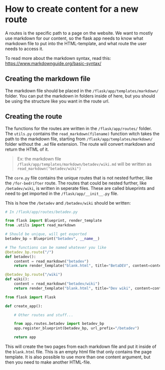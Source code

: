 # How to create content for a new route

A routes is the specific path to a page on the website. We want to mostly use markdown for our content, so the flask app needs to know what markdown file to put into the HTML-template, and what route the user needs to access it.

To read more about the markdown syntax, read this: https://www.markdownguide.org/basic-syntax/

## Creating the markdown file

The markdown file should be placed in the `/flask/app/templates/markdown/` folder. You can put the markdown in folders inside of here, but you should be using the structure like you want in the route url.

## Creating the route
The functions for the routes are written in the `/flask/app/routes/` folder. The `utils.py` contains the `read_markdown(filename)` function witch takes the path to the markdown file, starting from `/flask/app/templates/markdown/` folder without the `.md` file extension. The route will convert markdown and return the HTML of it.

> Ex: the markdown file `/flask/app/templates/markdown/betadev/wiki.md` will be written as `read_markdown("betadev/wiki")`

The `core.py` file contains the unique routes that is not nested further, like the `/for-bedrifter` route. The routes that could be nested further, like `/betadev/wiki`, is written in seperate files. These are called blueprints and need to get imported in the `/flask/app/__init__.py` file.

This is how the `/betadev` and `/betadev/wiki` should be written:

```py
# In /flask/app/routes/betadev.py

from flask import Blueprint, render_template
from .utils import read_markdown

# Should be unique, will get exported
betadev_bp = Blueprint("betadev", __name__)

# The functions can be named whatever you like
@betadev_bp.route("/")
def betadev():
    content = read_markdown("betadev")
    return render_template("blank.html", title="BetaDEV", content=content)

@betadev_bp.route("/wiki")
def wiki():
    content = read_markdown("betadev/wiki")
    return render_template("blank.html", title="Dev wiki", content=content)
```

```py
from flask import Flask

def create_app():

    # Other routes and stuff...

    from app.routes.betadev import betadev_bp
    app.register_blueprint(betadev_bp, url_prefix="/betadev")

    return app
```

This will create the two pages from each markdown file and put it inside of the `blank.html` file. This is an empty html file that only contains the page template. It is also possible to use more than one content argument, but then you need to make another HTML-file.
